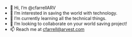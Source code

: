 - 👋 Hi, I’m @cfarrellARV
- 👀 I’m interested in saving the world with technology.
- 🌱 I’m currently learning all the technical things.
- 💞️ I’m looking to collaborate on your world saving project!
- 📫 Reach me at cfarrell@arvest.com

<!---
cfarrellARV/cfarrellARV is a ✨ special ✨ repository because its `README.md` (this file) appears on your GitHub profile.
You can click the Preview link to take a look at your changes.
--->
